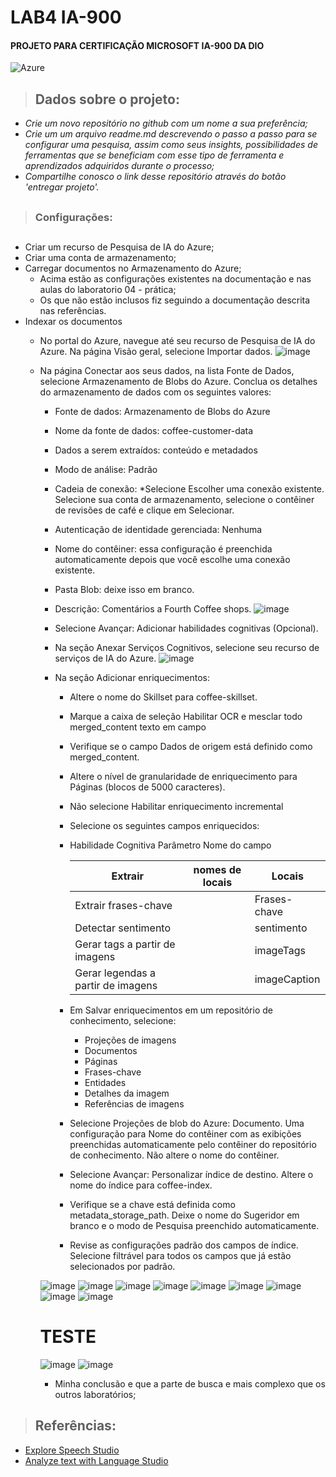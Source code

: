 # LAB4 IA-900
#### PROJETO PARA CERTIFICAÇÃO MICROSOFT IA-900 DA DIO

![Azure](https://img.shields.io/badge/azure-%230072C6.svg?style=for-the-badge&logo=microsoftazure&logoColor=white)

> ## Dados sobre o projeto:

- _Crie um novo repositório no github com um nome a sua preferência;_
- _Crie um um arquivo readme.md descrevendo o passo a passo para se configurar uma pesquisa, assim como seus insights, possibilidades de ferramentas que se beneficiam com esse tipo de ferramenta e aprendizados adquiridos durante o processo;_
- _Compartilhe conosco o link desse repositório através do botão 'entregar projeto'._


##
> ### Configurações:
##
  - Criar um recurso de Pesquisa de IA do Azure;
  - Criar uma conta de armazenamento;
  - Carregar documentos no Armazenamento do Azure;
    - Acima estão as configurações existentes na documentação e nas aulas do laboratorio 04 - prática;
    - Os que não estão inclusos fiz seguindo a documentação descrita nas referências.
  - Indexar os documentos
      - No portal do Azure, navegue até seu recurso de Pesquisa de IA do Azure. Na página Visão geral, selecione Importar dados.
        ![image](https://github.com/vinicius-campelo/lab4-ia900/assets/74797865/b0e0548e-8f10-4d89-9c42-55ec1612a2ab)
      - Na página Conectar aos seus dados, na lista Fonte de Dados, selecione Armazenamento de Blobs do Azure. Conclua os detalhes do armazenamento de dados com os seguintes valores:
         - Fonte de dados: Armazenamento de Blobs do Azure
         - Nome da fonte de dados: coffee-customer-data
         - Dados a serem extraídos: conteúdo e metadados
         - Modo de análise: Padrão
         - Cadeia de conexão: *Selecione Escolher uma conexão existente. Selecione sua conta de armazenamento, selecione o contêiner de revisões de café e clique em Selecionar.
         - Autenticação de identidade gerenciada: Nenhuma
         - Nome do contêiner: essa configuração é preenchida automaticamente depois que você escolhe uma conexão existente.
         - Pasta Blob: deixe isso em branco.
         - Descrição: Comentários a Fourth Coffee shops.
          ![image](https://github.com/vinicius-campelo/lab4-ia900/assets/74797865/4fa26183-438e-4db9-8241-10796e4ae12b)
        - Selecione Avançar: Adicionar habilidades cognitivas (Opcional).
       
        - Na seção Anexar Serviços Cognitivos, selecione seu recurso de serviços de IA do Azure.
          ![image](https://github.com/vinicius-campelo/lab4-ia900/assets/74797865/09aab7b8-1d9c-40e0-b845-ecfd1bb68657)

        - Na seção Adicionar enriquecimentos:
          - Altere o nome do Skillset para coffee-skillset.
          - Marque a caixa de seleção Habilitar OCR e mesclar todo merged_content texto em campo
          - Verifique se o campo Dados de origem está definido como merged_content.
          - Altere o nível de granularidade de enriquecimento para Páginas (blocos de 5000 caracteres).
          - Não selecione Habilitar enriquecimento incremental
          - Selecione os seguintes campos enriquecidos:
          - Habilidade Cognitiva	Parâmetro	Nome do campo
            
            |              Extrair              | nomes de locais	 | 	     Locais      |
            | ----------------------------------|------------------|-------------------|
            |Extrair frases-chave	 	            |                  |    Frases-chave   |
            |Detectar sentimento	 	            |                  |    sentimento     |
            |Gerar tags a partir de imagens	    | 	               |    imageTags      |
            |Gerar legendas a partir de imagens	| 	               |    imageCaption   |
   
          - Em Salvar enriquecimentos em um repositório de conhecimento, selecione:
             - Projeções de imagens
             - Documentos
             - Páginas
             - Frases-chave
             - Entidades
             - Detalhes da imagem
             - Referências de imagens
   
          - Selecione Projeções de blob do Azure: Documento. Uma configuração para Nome do contêiner com as exibições preenchidas automaticamente pelo contêiner do repositório de conhecimento. Não altere o nome do contêiner.

          - Selecione Avançar: Personalizar índice de destino. Altere o nome do índice para coffee-index.

          - Verifique se a chave está definida como metadata_storage_path. Deixe o nome do Sugeridor em branco e o modo de Pesquisa preenchido automaticamente.

          - Revise as configurações padrão dos campos de índice. Selecione filtrável para todos os campos que já estão selecionados por padrão.
               
        ![image](https://github.com/vinicius-campelo/lab4-ia900/assets/74797865/2de8cb35-5733-498a-8855-1754468cedb8)
        ![image](https://github.com/vinicius-campelo/lab4-ia900/assets/74797865/cb88c445-6737-4e9d-b7fe-6346545944cf)
        ![image](https://github.com/vinicius-campelo/lab4-ia900/assets/74797865/209965cf-094e-4997-b129-41dcfa33bd55)
        ![image](https://github.com/vinicius-campelo/lab4-ia900/assets/74797865/3b20aefc-24bc-430f-9fdc-ab641b13ed41)
        ![image](https://github.com/vinicius-campelo/lab4-ia900/assets/74797865/d86dbcca-23d3-4cf8-b9e0-fde04fe86c0b)
        ![image](https://github.com/vinicius-campelo/lab4-ia900/assets/74797865/2c05656a-7716-493f-b26b-833d4fdbc673)
        ![image](https://github.com/vinicius-campelo/lab4-ia900/assets/74797865/8608b348-9b52-4c91-b8de-3ecf2e54ee96)
        ![image](https://github.com/vinicius-campelo/lab4-ia900/assets/74797865/d2d6062c-0ec3-4367-b725-5a06e68d85ce)
        ![image](https://github.com/vinicius-campelo/lab4-ia900/assets/74797865/6c7ca1e6-0c5c-4a0c-831e-9ffcc9c0350b)
        # TESTE
        ![image](https://github.com/vinicius-campelo/lab4-ia900/assets/74797865/07a39817-48de-4d51-8e7d-c1d8390894e4)
        ![image](https://github.com/vinicius-campelo/lab4-ia900/assets/74797865/afc11142-7d8f-44f1-8365-38a8ef5ca88a)


        - Minha conclusão e que a parte de busca e mais complexo que os outros laboratórios;



> ## Referências:

 - [Explore Speech Studio](https://microsoftlearning.github.io/mslearn-ai-fundamentals/Instructions/Labs/09-speech.html)
 - [Analyze text with Language Studio](https://microsoftlearning.github.io/mslearn-ai-fundamentals/Instructions/Labs/06-text-analysis.html)
